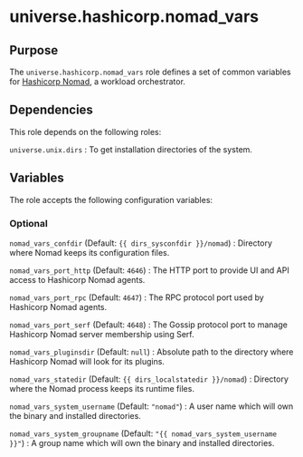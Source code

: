<!-- roles/nomad_vars/README.md
  -- ==========================
  --
  -- Copying
  -- -------
  --
  -- Copyright (c) 2023 universe.hashicorp authors and contributors.
  --
  -- This file is part of the *universe.hashicorp* project.
  --
  -- *universe.hashicorp* is a free software project. You can redistribute it
  -- and/or modify it following the terms of the MIT License.
  --
  -- This software project is distributed *as is*, WITHOUT WARRANTY OF ANY KIND;
  -- including but not limited to the WARRANTIES OF MERCHANTABILITY, FITNESS FOR
  -- A PARTICULAR PURPOSE and NONINFRINGEMENT.
  --
  -- You should have received a copy of the MIT License along with
  -- *universe.hashicorp*. If not, see <http://opensource.org/licenses/MIT>.
  -->

universe.hashicorp.nomad_vars
=============================

Purpose
-------

The `universe.hashicorp.nomad_vars` role defines a set of common variables for
[Hashicorp Nomad](https://www.nomadproject.io/), a workload orchestrator.

Dependencies
------------

This role depends on the following roles:

`universe.unix.dirs`
: To get installation directories of the system.

Variables
---------

The role accepts the following configuration variables:

### Optional

`nomad_vars_confdir` (Default: `{{ dirs_sysconfdir }}/nomad`)
: Directory where Nomad keeps its configuration files.

`nomad_vars_port_http` (Default: `4646`)
: The HTTP port to provide UI and API access to Hashicorp Nomad agents.

`nomad_vars_port_rpc` (Default: `4647`)
: The RPC protocol port used by Hashicorp Nomad agents.

`nomad_vars_port_serf` (Default: `4648`)
: The Gossip protocol port to manage Hashicorp Nomad server membership using
Serf.

`nomad_vars_pluginsdir` (Default: `null`)
: Absolute path to the directory where Hashicorp Nomad will look for its
plugins.

`nomad_vars_statedir` (Default: `{{ dirs_localstatedir }}/nomad`)
: Directory where the Nomad process keeps its runtime files.

`nomad_vars_system_username` (Default: `"nomad"`)
: A user name which will own the binary and installed directories.

`nomad_vars_system_groupname` (Default: `"{{ nomad_vars_system_username }}"`)
: A group name which will own the binary and installed directories.
